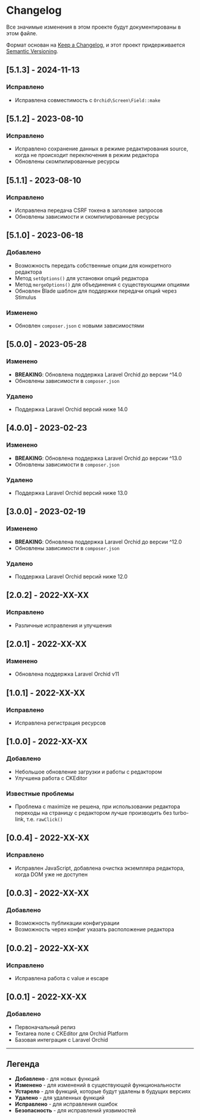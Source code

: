 # Changelog

Все значимые изменения в этом проекте будут документированы в этом файле.

Формат основан на [Keep a Changelog](https://keepachangelog.com/ru/1.0.0/),
и этот проект придерживается [Semantic Versioning](https://semver.org/spec/v2.0.0.html).

## [5.1.3] - 2024-11-13

### Исправлено
- Исправлена совместимость с `Orchid\Screen\Field::make`

## [5.1.2] - 2023-08-10

### Исправлено
- Исправлено сохранение данных в режиме редактирования source, когда не происходит переключения в режим редактора
- Обновлены скомпилированные ресурсы

## [5.1.1] - 2023-08-10

### Исправлено
- Исправлена передача CSRF токена в заголовке запросов
- Обновлены зависимости и скомпилированные ресурсы

## [5.1.0] - 2023-06-18

### Добавлено
- Возможность передать собственные опции для конкретного редактора
- Метод `setOptions()` для установки опций редактора
- Метод `mergeOptions()` для объединения с существующими опциями
- Обновлен Blade шаблон для поддержки передачи опций через Stimulus

### Изменено
- Обновлен `composer.json` с новыми зависимостями

## [5.0.0] - 2023-05-28

### Изменено
- **BREAKING**: Обновлена поддержка Laravel Orchid до версии ^14.0
- Обновлены зависимости в `composer.json`

### Удалено
- Поддержка Laravel Orchid версий ниже 14.0

## [4.0.0] - 2023-02-23

### Изменено
- **BREAKING**: Обновлена поддержка Laravel Orchid до версии ^13.0
- Обновлены зависимости в `composer.json`

### Удалено
- Поддержка Laravel Orchid версий ниже 13.0

## [3.0.0] - 2023-02-19

### Изменено
- **BREAKING**: Обновлена поддержка Laravel Orchid до версии ^12.0
- Обновлены зависимости в `composer.json`

### Удалено
- Поддержка Laravel Orchid версий ниже 12.0

## [2.0.2] - 2022-XX-XX

### Исправлено
- Различные исправления и улучшения

## [2.0.1] - 2022-XX-XX

### Изменено
- Обновлена поддержка Laravel Orchid v11

## [1.0.1] - 2022-XX-XX

### Исправлено
- Исправлена регистрация ресурсов

## [1.0.0] - 2022-XX-XX

### Добавлено
- Небольшое обновление загрузки и работы с редактором
- Улучшена работа с CKEditor

### Известные проблемы
- Проблема с maximize не решена, при использовании редактора переходы на страницу с редактором лучше производить без turbo-link, т.е. `rawClick()`

## [0.0.4] - 2022-XX-XX

### Исправлено
- Исправлен JavaScript, добавлена очистка экземпляра редактора, когда DOM уже не доступен

## [0.0.3] - 2022-XX-XX

### Добавлено
- Возможность публикации конфигурации
- Возможность через конфиг указать расположение редактора

## [0.0.2] - 2022-XX-XX

### Исправлено
- Исправлена работа с value и escape

## [0.0.1] - 2022-XX-XX

### Добавлено
- Первоначальный релиз
- Textarea поле с CKEditor для Orchid Platform
- Базовая интеграция с Laravel Orchid

---

## Легенда

- **Добавлено** - для новых функций
- **Изменено** - для изменений в существующей функциональности
- **Устарело** - для функций, которые будут удалены в будущих версиях
- **Удалено** - для удаленных функций
- **Исправлено** - для исправления ошибок
- **Безопасность** - для исправлений уязвимостей
